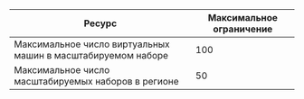 Ресурс|Максимальное ограничение
---|---
Максимальное число виртуальных машин в масштабируемом наборе|100
Максимальное число масштабируемых наборов в регионе|50

<!---HONumber=AcomDC_0601_2016-->